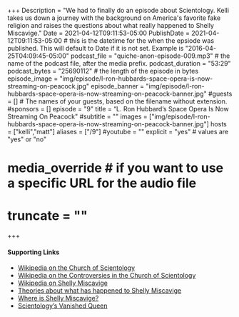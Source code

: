 +++
Description = "We had to finally do an episode about Scientology. Kelli takes us down a journey with the background on America's favorite fake religion and raises the questions about what really happened to Shelly Miscavige."
Date = 2021-04-12T09:11:53-05:00
PublishDate = 2021-04-12T09:11:53-05:00 # this is the datetime for the when the epsiode was published. This will default to Date if it is not set. Example is "2016-04-25T04:09:45-05:00"
podcast_file = "quiche-anon-episode-009.mp3" # the name of the podcast file, after the media prefix.
podcast_duration = "53:29"
podcast_bytes = "25690112" # the length of the episode in bytes
episode_image = "img/episode/l-ron-hubbards-space-opera-is-now-streaming-on-peacock.jpg"
episode_banner = "img/episode/l-ron-hubbards-space-opera-is-now-streaming-on-peacock-banner.jpg"
#guests = [] # The names of your guests, based on the filename without extension.
#sponsors = []
episode = "9"
title = “L. Ron Hubbard’s Space Opera Is Now Streaming On Peacock"
#subtitle = ""
images = ["img/episode/l-ron-hubbards-space-opera-is-now-streaming-on-peacock-banner.jpg"]
hosts = ["kelli","matt"]
aliases = ["/9"]
#youtube = ""
explicit = "yes" # values are "yes" or "no"
# media_override # if you want to use a specific URL for the audio file
# truncate = ""
+++
#### Supporting Links

- [Wikipedia on the Church of Scientology](https://en.wikipedia.org/wiki/Church_of_Scientology#History)
- [Wikipedia on the Controversies in the Church of Scientology](https://en.wikipedia.org/wiki/Scientology_controversies)
- [Wikipedia on Shelly Miscavige](https://en.wikipedia.org/wiki/Shelly_Miscavige)
- [Theories about what has happened to Shelly Miscavige](https://www.ranker.com/list/what-happened-to-shelly-miscavige/inigo-gonzalez)
- [Where is Shelly Miscavige?](https://www.thedailybeast.com/where-is-scientology-leader-david-miscaviges-wife)
- [Scientology’s Vanished Queen](https://www.vanityfair.com/style/2014/03/shelly-miscavige-scientology-queen-de-throned)
